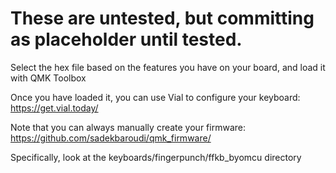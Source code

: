 # These are untested, but committing as placeholder until tested.

Select the hex file based on the features you have on your board, and load it with QMK Toolbox

Once you have loaded it, you can use Vial to configure your keyboard:
https://get.vial.today/

Note that you can always manually create your firmware:
https://github.com/sadekbaroudi/qmk_firmware/

Specifically, look at the keyboards/fingerpunch/ffkb_byomcu directory